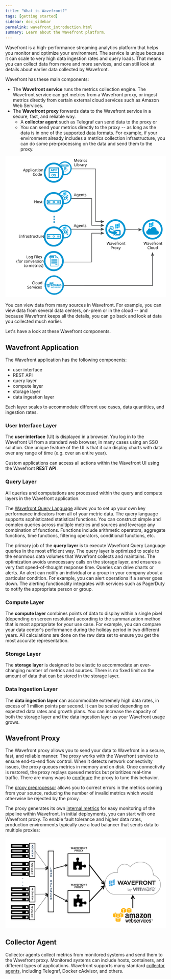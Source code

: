 ```yaml
---
title: "What is Wavefront?"
tags: [getting started]
sidebar: doc_sidebar
permalink: wavefront_introduction.html
summary: Learn about the Wavefront platform.
---
```

Wavefront is a high-performance streaming analytics platform that helps you monitor and optimize your environment. The service is
unique because it can scale to very high data ingestion rates and query loads. That means you can collect data from more and more services, and can still look at details about earlier data collected by Wavefront.

Wavefront has these main components:
* The **Wavefront service** runs the metrics collection engine. The Wavefront service can get metrics from a Wavefront proxy, or ingest metrics directly from certain external cloud services such as Amazon Web Services.
* The **Wavefront proxy** forwards data to the Wavefront service in a secure, fast, and reliable way.
  - A **collector agent** such as Telegraf can send data to the proxy or
  - You can send your metrics directly to the proxy -- as long as the data is in one of the [supported data formats](wavefront_data_format.html). For example, if your environment already includes a metrics collection infrastructure, you can do some pre-processing on the data and send them to the proxy.

![Wavefront architecture](images/wavefront_architecture.svg)

You can view data from many sources in Wavefront. For example, you can view data from several data centers, on-prem or in the cloud -- and because Wavefront keeps all the details, you can go back and look at data you collected much earlier.

Let's have a look at these Wavefront components.

## Wavefront Application

The Wavefront application has the following components:

-   user interface
-   REST API
-   query layer
-   compute layer
-   storage layer
-   data ingestion layer

Each layer scales to accommodate different use cases, data quantities, and ingestion rates.

### User Interface Layer

The **user interface** (UI) is displayed in a browser. You log in to the Wavefront UI from a standard web browser, in many cases using an SSO solution.  One unique feature of the UI is that it can display charts with data over any range of time (e.g. over an entire year).

Custom applications can access all actions within the Wavefront UI using the Wavefront **REST API**.

### Query Layer

All queries and computations are processed within the query
and compute layers in the Wavefront application.

The [Wavefront Query Language](query_language_reference.html) allows you to set up your own key performance indicators from all of your metric data. The query language supports sophisticated statistical functions. You can construct simple and complex queries across multiple metrics and sources and leverage any combination of functions. Functions include arithmetic operators, aggregate functions, time functions, filtering operators, conditional functions, etc.

The primary job of the **query layer** is to execute Wavefront Query Language queries in the most efficient way. The query layer is optimized to scale to the enormous data volumes that Wavefront collects and maintains. The optimization avoids unnecessary calls on the storage layer, and ensures a very fast speed-of-thought response time. Queries can drive charts or alerts. An alert can  notify an individual or a group in your company about a
particular condition.  For example, you can alert operations if a server goes down. The
alerting functionality integrates with services such as PagerDuty to notify the appropriate person or group.

### Compute Layer

The **compute layer** combines points of data to display within a single pixel (depending on screen resolution)
according to the summarization method that is most appropriate for your use case. For example, you can compare
your data center's performance during the holiday period in two different years. All calculations are done on the
raw data set to ensure you get the most accurate representation.

### Storage Layer

The **storage layer** is designed to be elastic to accommodate an ever-changing number of metrics and sources.  There is no fixed limit on the amount of data that can be stored in the storage layer.

### Data Ingestion Layer

The **data ingestion layer** can accommodate extremely high data rates, in excess of 1 million points
per second.  It can be scaled depending on expected data rates and growth plans.  You can increase the capacity of both the storage layer and the data ingestion layer as your Wavefront usage grows.

## Wavefront Proxy

The Wavefront proxy allows you to send your data to Wavefront in a secure, fast, and reliable manner. The proxy works
with the Wavefront service to ensure end-to-end flow control. When it detects network connectivity issues, the proxy
queues metrics in memory and on disk. Once connectivity is restored, the proxy replays queued metrics but prioritizes
real-time traffic. There are many ways to  [configure](proxies_configuring.html) the proxy to tune this behavior.

The [proxy preprocessor](proxies_preprocessor_rules.html) allows you to correct errors in the metrics coming from your source, reducing the number of invalid metrics which would otherwise be rejected by the proxy.

The proxy generates its own [internal metrics](wavefront_monitoring.html) for easy monitoring of the pipeline within Wavefront. In initial deployments, you can start with one Wavefront proxy. To enable fault tolerance and higher data rates, production environments typically use a load balancer that sends data to multiple proxies:

![Wavefront architecture load balanced](images/wavefront_architecture_lb.png)

## Collector Agent

Collector agents collect metrics from monitored systems and send them to the Wavefront proxy. Monitored systems can include hosts, containers, and different types of applications. Wavefront supports many standard [collector agents](integrations.html), including Telegraf, Docker cAdvisor​, and others.
